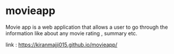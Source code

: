 # movieapp
Movie app is a web application that allows a user to go through the information like about any movie rating , summary etc.


link :  https://kiranmajji015.github.io/movieapp/
